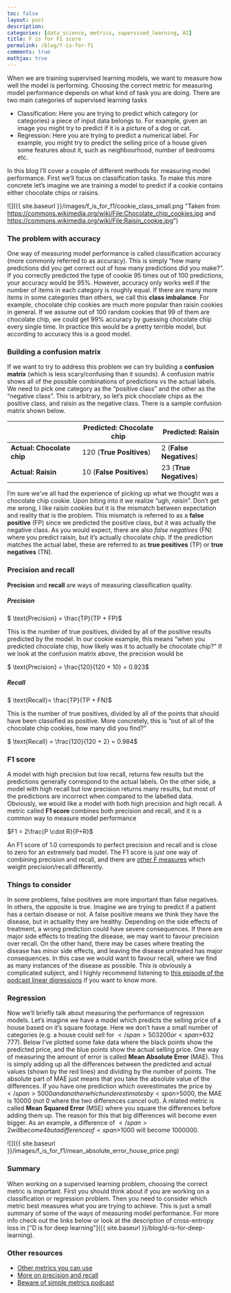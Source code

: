 ```yaml
---
toc: false
layout: post
description: 
categories: [data_science, metrics, supervised_learning, AI]
title: F is for F1 score
permalink: /blog/f-is-for-f1
comments: true
mathjax: true
---
```


When we are training supervised learning models, we want to measure how well the model is performing. Choosing the correct metric for measuring model performance depends on what kind of task you are doing. There are two main categories of supervised learning tasks

* Classification: Here you are trying to predict which category (or categories) a piece of input data belongs to. For example, given an image you might try to predict if it is a picture of a dog or cat.
* Regression: Here you are trying to predict a numerical label. For example, you might try to predict the selling price of a house given some features about it, such as neighbourhood, number of bedrooms etc.

In this blog I’ll cover a couple of different methods for measuring model performance. First we’ll focus on classification tasks. To make this more concrete let’s imagine we are training a model to predict if a cookie contains either chocolate chips or raisins. 

![]({{ site.baseurl }}/images/f_is_for_f1/cookie_class_small.png "Taken from https://commons.wikimedia.org/wiki/File:Chocolate_chip_cookies.jpg and https://commons.wikimedia.org/wiki/File:Raisin_cookie.jpg")

### The problem with accuracy

One way of measuring model performance is called classification accuracy (more commonly referred to as accuracy). This is simply “how many predictions did you get correct out of how many predictions did you make?”. If you correctly predicted the type of cookie 95 times out of 100 predictions, your accuracy would be 95%. However, accuracy only works well if the number of items in each category is roughly equal. If there are many more items in some categories than others, we call this **class imbalance**. For example, chocolate chip cookies are much more popular than raisin cookies in general. If we assume out of 100 random cookies that 99 of them are chocolate chip, we could get 99% accuracy by guessing chocolate chip every single time. In practice this would be a pretty terrible model, but according to accuracy this is a good model. 

### Building a confusion matrix

If we want to try to address this problem we can try building a **confusion matrix** (which is less scary/confusing than it sounds). A confusion matrix shows all of the possible combinations of predictions vs the actual labels. We need to pick one category as the “positive class” and the other as the “negative class”. This is arbitrary, so let’s pick chocolate chips as the positive class, and raisin as the negative class. There is a sample confusion matrix shown below.

| | **Predicted: Chocolate chip** | **Predicted: Raisin** |
|-|-------------------------------|-----------------------|
| **Actual: Chocolate chip** | 120 (**True Positives**) |  2 (**False Negatives**) |
| **Actual: Raisin** | 10 (**False Positives**) | 23 (**True Negatives**) |

I’m sure we’ve all had the experience of picking up what we thought was a chocolate chip cookie. Upon biting into it we realize “ugh, *raisin*”. Don’t get me wrong, I like raisin cookies but it is the mismatch between expectation and reality that is the problem. This mismatch is referred to as a **false positive** (FP) since we predicted the positive class, but it was actually the negative class. As you would expect, there are also *false negatives* (FN) where you predict raisin, but it’s actually chocolate chip. If the prediction matches the actual label, these are referred to as **true positives** (TP) or **true negatives** (TN).

### Precision and recall

**Precision** and **recall** are ways of measuring classification quality.

##### Precision

$ \text{Precision} = \frac{TP}{TP + FP}$

This is the number of true positives, divided by all of the positive results predicted by the model.
In our cookie example, this means “when you predicted chocolate chip, how likely was it to actually be chocolate chip?” If we look at the confusion matrix above, the precision would be

$ \text{Precision} = \frac{120}{120 + 10} = 0.923$

##### Recall

$ \text{Recall}= \frac{TP}{TP + FN}$

This is the number of true positives, divided by all of the points that should have been classified as positive. More concretely, this is “out of all of the chocolate chip cookies, how many did you find?”

$ \text{Recall} = \frac{120}{120 + 2} = 0.984$

### F1 score

A model with high precision but low recall, returns few results but the predictions generally correspond to the actual labels. On the other side, a model with high recall but low precision returns many results, but most of the predictions are incorrect when compared to the labelled data. Obviously, we would like a model with both high precision and high recall. A metric called **F1 score** combines both precision and recall, and it is a common way to measure model performance

$F1 = 2\frac{P \cdot R}{P+R}$

An F1 score of 1.0 corresponds to perfect precision and recall and is close to zero for an extremely bad model. The F1 score is just one way of combining precision and recall, and there are [other F measures](https://en.wikipedia.org/wiki/F1_score) which weight precision/recall differently.

### Things to consider

In some problems, false positives are more important than false negatives. In others, the opposite is true. Imagine we are trying to predict if a patient has a certain disease or not. A false positive means we think they have the disease, but in actuality they are healthy. Depending on the side effects of treatment, a wrong prediction could have severe consequences. If there are major side effects to treating the disease, we may want to favour precision over recall. On the other hand, there may be cases where treating the disease has minor side effects, and leaving the disease untreated has major consequences. In this case we would want to favour recall, where we find as many instances of the disease as possible. This is obviously a complicated subject, and I highly recommend listening to [this episode of the podcast linear digressions](http://lineardigressions.com/episodes/2019/12/22/data-scientists-beware-of-simple-metrics) if you want to know more.

### Regression

Now we’ll briefly talk about measuring the performance of regression models. Let’s imagine we have a model which predicts the selling price of a house based on it’s square footage. Here we don’t have a small number of categories (e.g. a house could sell for <span>$</span>503 200 or <span>$</span>632 777). Below I’ve plotted some fake data where the black points show the predicted price, and the blue points show the actual selling price. One way of measuring the amount of error is called **Mean Absolute Error** (MAE). This is simply adding up all the differences between the predicted and actual values (shown by the red lines) and dividing by the number of points. The absolute part of MAE just means that you take the absolute value of the differences. If you have one prediction which overestimates the price by <span>$</span>5000 and another which underestimates by <span>$</span>5000, the MAE is 10000 (not 0 where the two differences cancel out). A related metric is called **Mean Squared Error** (MSE) where you square the differences before adding them up. The reason for this that big differences will become even bigger. As an example, a difference of <span>$</span>2 will become 4 but a difference of <span>$</span>1000 will become 1000000.

![]({{ site.baseurl }}/images/f_is_for_f1/mean_absolute_error_house_price.png)

### Summary

When working on a supervised learning problem, choosing the correct metric is important. First you should think about if you are working on a classification or regression problem. Then you need to consider which metric best measures what you are trying to achieve. This is just a small summary of some of the ways of measuring model performance. For more info check out the links below or look at the description of cross-entropy loss in ["D is for deep learning"]({{ site.baseurl }}/blog/d-is-for-deep-learning).

### Other resources

* [Other metrics you can use](https://towardsdatascience.com/metrics-to-evaluate-your-machine-learning-algorithm-f10ba6e38234)
* [More on precision and recall](https://scikit-learn.org/stable/auto_examples/model_selection/plot_precision_recall.html)
* [Beware of simple metrics podcast](http://lineardigressions.com/episodes/2019/12/22/data-scientists-beware-of-simple-metrics)
